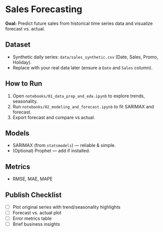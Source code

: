 # Sales Forecasting

**Goal:** Predict future sales from historical time series data and visualize forecast vs. actual.

## Dataset
- Synthetic daily series: `data/sales_synthetic.csv` (Date, Sales, Promo, Holiday).
- Replace with your real data later (ensure a `Date` and `Sales` column).

## How to Run
1. Open `notebooks/01_data_prep_and_eda.ipynb` to explore trends, seasonality.
2. Run `notebooks/02_modeling_and_forecast.ipynb` to fit SARIMAX and forecast.
3. Export forecast and compare vs actual.

## Models
- SARIMAX (from `statsmodels`) — reliable & simple.
- (Optional) Prophet — add if installed.

## Metrics
- RMSE, MAE, MAPE

## Publish Checklist
- [ ] Plot original series with trend/seasonality highlights
- [ ] Forecast vs. actual plot
- [ ] Error metrics table
- [ ] Brief business insights
